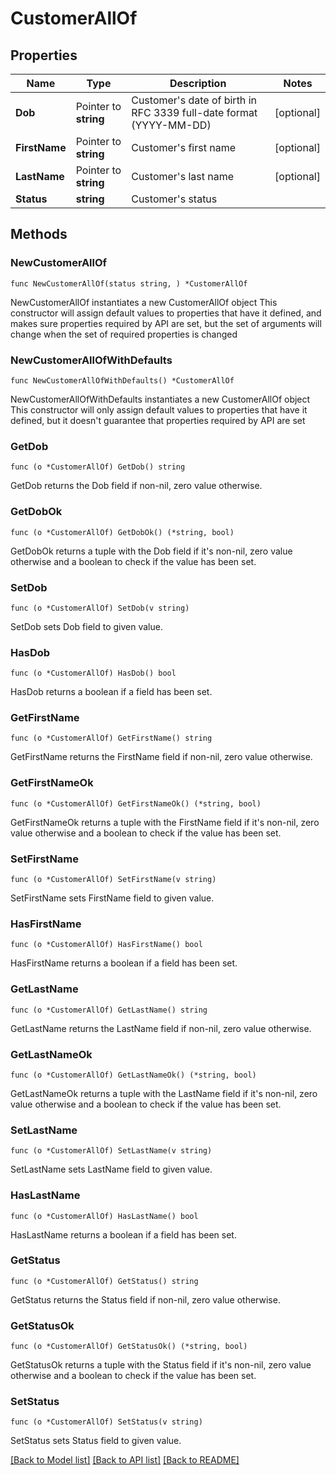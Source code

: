 # CustomerAllOf

## Properties

Name | Type | Description | Notes
------------ | ------------- | ------------- | -------------
**Dob** | Pointer to **string** | Customer&#39;s date of birth in RFC 3339 full-date format (YYYY-MM-DD) | [optional] 
**FirstName** | Pointer to **string** | Customer&#39;s first name | [optional] 
**LastName** | Pointer to **string** | Customer&#39;s last name | [optional] 
**Status** | **string** | Customer&#39;s status | 

## Methods

### NewCustomerAllOf

`func NewCustomerAllOf(status string, ) *CustomerAllOf`

NewCustomerAllOf instantiates a new CustomerAllOf object
This constructor will assign default values to properties that have it defined,
and makes sure properties required by API are set, but the set of arguments
will change when the set of required properties is changed

### NewCustomerAllOfWithDefaults

`func NewCustomerAllOfWithDefaults() *CustomerAllOf`

NewCustomerAllOfWithDefaults instantiates a new CustomerAllOf object
This constructor will only assign default values to properties that have it defined,
but it doesn't guarantee that properties required by API are set

### GetDob

`func (o *CustomerAllOf) GetDob() string`

GetDob returns the Dob field if non-nil, zero value otherwise.

### GetDobOk

`func (o *CustomerAllOf) GetDobOk() (*string, bool)`

GetDobOk returns a tuple with the Dob field if it's non-nil, zero value otherwise
and a boolean to check if the value has been set.

### SetDob

`func (o *CustomerAllOf) SetDob(v string)`

SetDob sets Dob field to given value.

### HasDob

`func (o *CustomerAllOf) HasDob() bool`

HasDob returns a boolean if a field has been set.

### GetFirstName

`func (o *CustomerAllOf) GetFirstName() string`

GetFirstName returns the FirstName field if non-nil, zero value otherwise.

### GetFirstNameOk

`func (o *CustomerAllOf) GetFirstNameOk() (*string, bool)`

GetFirstNameOk returns a tuple with the FirstName field if it's non-nil, zero value otherwise
and a boolean to check if the value has been set.

### SetFirstName

`func (o *CustomerAllOf) SetFirstName(v string)`

SetFirstName sets FirstName field to given value.

### HasFirstName

`func (o *CustomerAllOf) HasFirstName() bool`

HasFirstName returns a boolean if a field has been set.

### GetLastName

`func (o *CustomerAllOf) GetLastName() string`

GetLastName returns the LastName field if non-nil, zero value otherwise.

### GetLastNameOk

`func (o *CustomerAllOf) GetLastNameOk() (*string, bool)`

GetLastNameOk returns a tuple with the LastName field if it's non-nil, zero value otherwise
and a boolean to check if the value has been set.

### SetLastName

`func (o *CustomerAllOf) SetLastName(v string)`

SetLastName sets LastName field to given value.

### HasLastName

`func (o *CustomerAllOf) HasLastName() bool`

HasLastName returns a boolean if a field has been set.

### GetStatus

`func (o *CustomerAllOf) GetStatus() string`

GetStatus returns the Status field if non-nil, zero value otherwise.

### GetStatusOk

`func (o *CustomerAllOf) GetStatusOk() (*string, bool)`

GetStatusOk returns a tuple with the Status field if it's non-nil, zero value otherwise
and a boolean to check if the value has been set.

### SetStatus

`func (o *CustomerAllOf) SetStatus(v string)`

SetStatus sets Status field to given value.



[[Back to Model list]](../../README.md#documentation-for-models) [[Back to API list]](../../README.md#documentation-for-api-endpoints) [[Back to README]](../../README.md)


